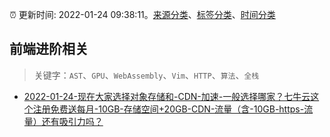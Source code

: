 :alarm_clock: 更新时间: 2022-01-24 09:38:11。[来源分类](../README.md)、[标签分类](../TAGS.md)、[时间分类](../TIMELINE.md)

## 前端进阶相关


> 关键字：`AST`、`GPU`、`WebAssembly`、`Vim`、`HTTP`、`算法`、`全栈`



- [2022-01-24-现在大家选择对象存储和-CDN-加速-一般选择哪家？七牛云这个注册免费送每月-10GB-存储空间+20GB-CDN-流量（含-10GB-https-流量）还有吸引力吗？](https://www.v2ex.com/t/830301) 